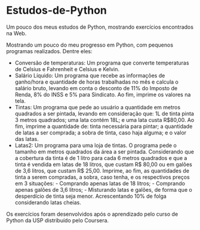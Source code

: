 # Estudos-de-Python
Um pouco dos meus estudos de Python, mostrando exercícios encontrados na Web.

Mostrando um pouco do meu progresso em Python, com pequenos programas realizados.
Dentre eles:
- Conversão de temperaturas: Um programa que converte temperaturas de Celsius e Fahrenheit e Celsius e Kelvin.
- Salário Líquido: Um programa que recebe as informações de ganho/hora e quantidade de horas trabalhadas no mês e calcula o salário bruto, levando em conta o desconto de 11% do Imposto de Renda, 8% do INSS e 5% para Sindicato. Ao fim, imprime os valores na tela.
- Tintas: Um programa que pede ao usuário a quantidade em metros quadrados a ser pintada, levando em consideração que: 1L de tinta pinta 3 metros quadrados; uma lata contém 18L; e uma lata custa R$80,00. Ao fim, imprime a quantidade de: tinta necessária para pintar; a quantidade de latas a ser comprada; a sobra de tinta, caso haja alguma; e o valor das latas.
- Latas2: Um programa para uma loja de tintas. O programa pede o tamanho em metros quadrados da área a ser pintada. Considerando que a cobertura da tinta é de 1 litro para cada 6 metros quadrados e que a tinta é vendida em latas de 18 litros, que custam R$ 80,00 ou em galões de 3,6 litros, que custam R$ 25,00.
  Imprime, ao fim, as quantidades de tinta a serem compradas, a sobra, caso tenha, e os respectivos preços em 3 situações:
      - Comprando apenas latas de 18 litros;
      - Comprando apenas galões de 3,6 litros;
      - Misturando latas e galões, de forma que o desperdício de tinta seja menor. Acrescentando 10% de folga considerando latas cheias.

Os exercícios foram desenvolvidos após o aprendizado pelo curso de Python da USP distribuído pelo Coursera.
